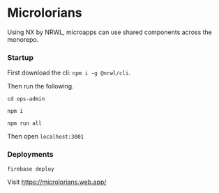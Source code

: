 # Microlorians

Using NX by NRWL, microapps can use shared components across the monorepo.

### Startup

First download the cli: `npm i -g @nrwl/cli`.

Then run the following.

`cd ops-admin`

`npm i`

`npm run all`

Then open `localhost:3001`


### Deployments

`firebase deploy`

Visit https://microlorians.web.app/